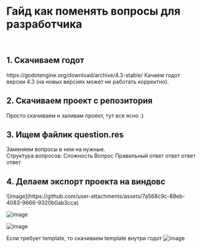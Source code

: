 <h1>Гайд как поменять вопросы для разработчика</h1>

<br>
<h2>1. Скачиваем годот</h2>
https://godotengine.org/download/archive/4.3-stable/
Качаем годот версии 4.3 (на новых версиях может не работать корректно).

<h2>2. Скачиваем проект с репозитория</h2>
Просто скачиваем и заливам проект, тут все ясно :)

<h2>3. Ищем файлик question.res </h2>

Заменяем вопросы в нем на нужные. 
<br>
Структура вопросов:
Сложность
Вопрос
Правильный ответ
ответ
ответ
ответ

<h2>4. Делаем экспорт проекта на виндовс </h2>
![image](https://github.com/user-attachments/assets/7a568c9c-88eb-4083-9666-9320b0ab3cca)

![image](https://github.com/user-attachments/assets/355dafa9-e410-4260-9576-78159a0b6075)

![image](https://github.com/user-attachments/assets/688a88fc-37ac-4298-bfbf-68448c7b816a)

Если требует template, то скачиваем template внутри годот
![image](https://github.com/user-attachments/assets/af85abf9-df72-4c0b-a4fd-ec6810b2f874)


